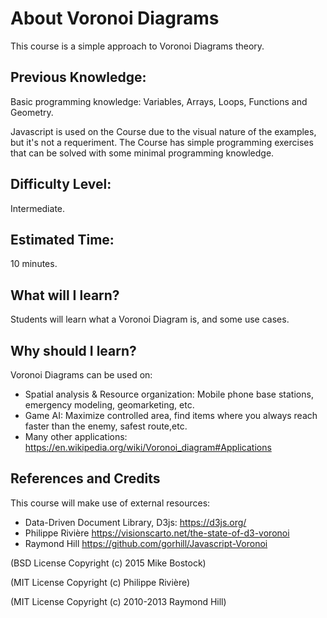 # About Voronoi Diagrams
This course is a simple approach to Voronoi Diagrams theory.
## Previous Knowledge:
Basic programming knowledge: Variables, Arrays, Loops, Functions and Geometry.

Javascript is used on the Course due to the visual nature of the examples, but it's not a requeriment.
The Course has simple programming exercises that can be solved with some minimal programming knowledge.

## Difficulty Level: 
Intermediate.
## Estimated Time:
10 minutes.
## What will I learn?
Students will learn what a Voronoi Diagram is, and some use cases.
## Why should I learn?
Voronoi Diagrams can be used on:
-  Spatial analysis & Resource organization: Mobile phone base stations, emergency modeling, geomarketing, etc.
-  Game AI: Maximize controlled area, find items where you always reach faster than the enemy, safest route,etc.
-  Many other applications: https://en.wikipedia.org/wiki/Voronoi_diagram#Applications

## References and Credits
This course will make use of external resources:
-  Data-Driven Document Library, D3js: https://d3js.org/  
-  Philippe Rivière https://visionscarto.net/the-state-of-d3-voronoi 
-  Raymond Hill https://github.com/gorhill/Javascript-Voronoi 

(BSD License Copyright (c) 2015 Mike Bostock)

(MIT License Copyright (c) Philippe Rivière)

(MIT License Copyright (c) 2010-2013 Raymond Hill)

